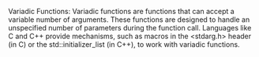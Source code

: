 Variadic Functions:
Variadic functions are functions that can accept a variable number of arguments. These functions are designed to handle an unspecified number of parameters during the function call. Languages like C and C++ provide mechanisms, such as macros in the <stdarg.h> header (in C) or the std::initializer_list (in C++), to work with variadic functions.
